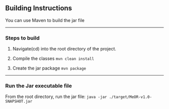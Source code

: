 ## Building Instructions
You can use Maven to build the jar file

---
### Steps to build
1. Navigate(cd) into the root directory of the project.

2. Compile the classes
`mvn clean install`

3. Create the jar package
`mvn package`
---
### Run the Jar executable file
From the root directory, run the jar file:
`java -jar ./target/MeOR-v1.0-SNAPSHOT.jar`
